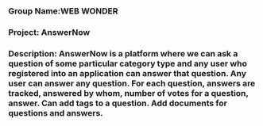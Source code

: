 
### Group Name:WEB WONDER
 
### Project: AnswerNow
 
### Description: AnswerNow is a platform where we can ask a question of some particular category type and any user who registered into an application can answer that question. Any user can answer any question. For each question, answers are tracked, answered by whom, number of votes for a question, answer. Can add tags to a question. Add documents for questions and answers.

